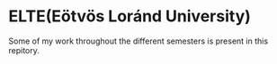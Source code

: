 
# ELTE(Eötvös Loránd University)

Some of my work throughout the different semesters is present in this repitory.  

